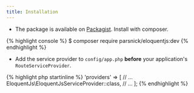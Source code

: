```yaml
---
title: Installation
---
```


* The package is available on [Packagist](https://packagist.org/packages/parsnick/eloquentjs). Install with composer.

<div class="ui segment terminal sample">
    <div class="ui right corner label"></div>
{% highlight console %}
$ composer require parsnick/eloquentjs:dev
{% endhighlight %}
</div>

* Add the service provider to `config/app.php` **before** your application's `RouteServiceProvider`.

<div class="ui segment php sample">
    <div class="ui right corner label"></div>
{% highlight php startinline %}
'providers' => [
    // ...
    EloquentJs\EloquentJsServiceProvider::class,
    // ...
];
{% endhighlight %}
</div>
